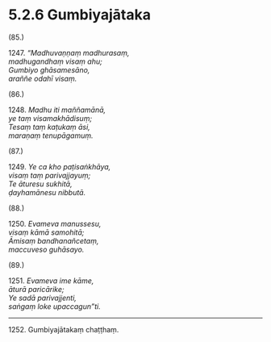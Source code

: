 

# 5.2.6 Gumbiyajātaka




(85.)

1247\. _“Madhuvaṇṇaṃ madhurasaṃ,_  
_madhugandhaṃ visaṃ ahu;_  
_Gumbiyo ghāsamesāno,_  
_araññe odahī visaṃ._  


(86.)

1248\. _Madhu iti maññamānā,_  
_ye taṃ visamakhādisuṃ;_  
_Tesaṃ taṃ kaṭukaṃ āsi,_  
_maraṇaṃ tenupāgamuṃ._  


(87.)

1249\. _Ye ca kho paṭisaṅkhāya,_  
_visaṃ taṃ parivajjayuṃ;_  
_Te āturesu sukhitā,_  
_ḍayhamānesu nibbutā._  


(88.)

1250\. _Evameva manussesu,_  
_visaṃ kāmā samohitā;_  
_Āmisaṃ bandhanañcetaṃ,_  
_maccuveso guhāsayo._  


(89.)

1251\. _Evameva ime kāme,_  
_āturā paricārike;_  
_Ye sadā parivajjenti,_  
_saṅgaṃ loke upaccagun”ti._  


---

1252\. Gumbiyajātakaṃ chaṭṭhaṃ.





